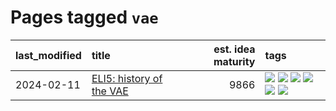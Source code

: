 # Pages tagged `vae`

|last_modified|title|est. idea maturity|tags
|:---|:---|---:|:---|
|2024-02-11|[ELI5: history of the VAE](../ufldl_history.md)|9866|[![](https://img.shields.io/badge/tag-education-d2ea1b)](../tags/education.md) [![](https://img.shields.io/badge/tag-feature_learning-fae99e)](../tags/feature_learning.md) [![](https://img.shields.io/badge/tag-history-67053)](../tags/history.md) [![](https://img.shields.io/badge/tag-history_of_science-fdf6a0)](../tags/history_of_science.md) [![](https://img.shields.io/badge/tag-publication-7fe3bd)](../tags/publication.md) [![](https://img.shields.io/badge/tag-vae-288446)](../tags/vae.md)|